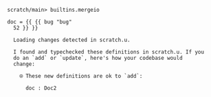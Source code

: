 ``` ucm :hide
scratch/main> builtins.mergeio
```

``` unison
doc = {{ {{ bug "bug"
  52 }} }}
```

``` ucm :added-by-ucm
  Loading changes detected in scratch.u.

  I found and typechecked these definitions in scratch.u. If you
  do an `add` or `update`, here's how your codebase would
  change:

    ⍟ These new definitions are ok to `add`:
    
      doc : Doc2
```
